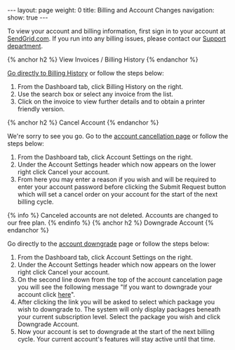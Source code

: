 --- layout: page weight: 0 title: Billing and Account Changes
navigation: show: true ---

To view your account and billing information, first sign in to your
account at [SendGrid.com](http://www.sendgrid.com). If you run into any
billing issues, please contact our [Support
department](http://support.sendgrid.com).

{% anchor h2 %} View Invoices / Billing History {% endanchor %}

[Go directly to Billing
History](https://sendgrid.com/billing "SendGrid Billing") or follow the
steps below:

1.  From the Dashboard tab, click Billing History on the right.
2.  Use the search box or select any invoice from the list.
3.  Click on the invoice to view further details and to obtain a printer
    friendly version.

{% anchor h2 %} Cancel Account {% endanchor %}

We're sorry to see you go. Go to the [account cancellation
page](https://sendgrid.com/account/cancel "Account Cancellation") or
follow the steps below:

1.  From the Dashboard tab, click Account Settings on the right.
2.  Under the Account Settings header which now appears on the lower
    right click Cancel your account.
3.  From here you may enter a reason if you wish and will be required to
    enter your account password before clicking the Submit Request
    button which will set a cancel order on your account for the start
    of the next billing cycle.

{% info %} Canceled accounts are not deleted. Accounts are changed to
our free plan. {% endinfo %} {% anchor h2 %} Downgrade Account {%
endanchor %}

Go directly to the [account
downgrade](https://sendgrid.com/billing/downgradeAccount "Downgrade Account")
page or follow the steps below:

1.  From the Dashboard tab, click Account Settings on the right.
2.  Under the Account Settings header which now appears on the lower
    right click Cancel your account.
3.  On the second line down from the top of the account cancelation page
    you will see the following message "If you want to downgrade your
    account click
    [here](https://sendgrid.com/billing/downgradeAccount)".
4.  After clicking the link you will be asked to select which package
    you wish to downgrade to. The system will only display packages
    beneath your current subscription level. Select the package you wish
    and click Downgrade Account.
5.  Now your account is set to downgrade at the start of the next
    billing cycle. Your current account's features will stay active
    until that time.

